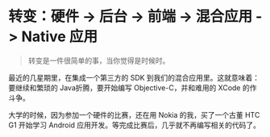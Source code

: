转变：硬件 -> 后台 -> 前端 -> 混合应用 -> Native 应用
===

> 转变是一件很简单的事，当你觉得是时候时。

最近的几星期里，在集成一个第三方的 SDK
到我们的混合应用里。这就意味着：要继续和繁琐的 Java折腾，要开始编写
Objective-C，并和难用的 XCode 的作斗争。

大学的时候，因为参加一个硬件的比赛，还在用 Nokia 的我，买了一个古董 HTC
G1 开始学习 Android 应用开发。等完成比赛后，几乎就不再编写相关的代码了。



